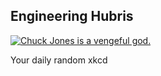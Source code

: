 ## Engineering Hubris
[![Chuck Jones is a vengeful god.](https://imgs.xkcd.com/comics/engineering_hubris.png)](https://xkcd.com/319/ "Chuck Jones is a vengeful god.")

Your daily random xkcd

